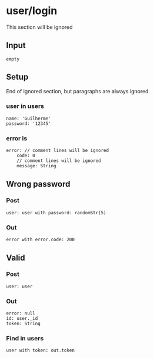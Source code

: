 # user/login

This section will be ignored

## Input
	empty

## Setup
End of ignored section, but paragraphs are always ignored

### user in users
	name: 'Guilherme'
	password: '12345'
	
### error is
	error: // comment lines will be ignored
		code: 0
		// comment lines will be ignored
		message: String

## Wrong password
### Post
	user: user with password: randomStr(5)
### Out
	error with error.code: 200

## Valid
### Post
	user: user
### Out
	error: null
	id: user._id
	token: String
### Find in users
	user with token: out.token